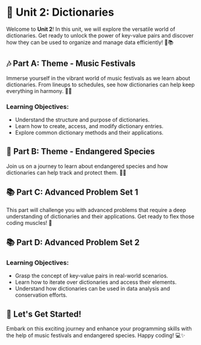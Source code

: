 # 📖 Unit 2: Dictionaries

Welcome to **Unit 2**! In this unit, we will explore the versatile world of dictionaries. Get ready to unlock the power of key-value pairs and discover how they can be used to organize and manage data efficiently! 🔑📚

## 🎶 Part A: Theme - Music Festivals

Immerse yourself in the vibrant world of music festivals as we learn about dictionaries. From lineups to schedules, see how dictionaries can help keep everything in harmony. 🎵🎤

### Learning Objectives:
- Understand the structure and purpose of dictionaries.
- Learn how to create, access, and modify dictionary entries.
- Explore common dictionary methods and their applications.

## 🐾 Part B: Theme - Endangered Species

Join us on a journey to learn about endangered species and how dictionaries can help track and protect them. 🐘🌿

## 📚 Part C: Advanced Problem Set 1
This part will challenge you with advanced problems that require a deep understanding of dictionaries and their applications. Get ready to flex those coding muscles! 💪

## 📚 Part D: Advanced Problem Set 2

### Learning Objectives:
- Grasp the concept of key-value pairs in real-world scenarios.
- Learn how to iterate over dictionaries and access their elements.
- Understand how dictionaries can be used in data analysis and conservation efforts.

## 🚀 Let's Get Started!

Embark on this exciting journey and enhance your programming skills with the help of music festivals and endangered species. Happy coding! 💻✨
